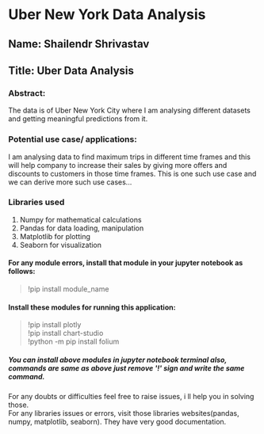 # Uber New York Data Analysis

## Name: Shailendr Shrivastav
## Title: Uber Data Analysis

### Abstract:
The data is of Uber New York City where I am analysing different datasets and getting meaningful predictions from it.

### Potential use case/ applications:
I am analysing data to find maximum trips in different time frames and this will help company to increase their sales by giving more offers and discounts to customers in those time frames. This is one such use case and we can derive more such use cases...

### Libraries used 
1. Numpy for mathematical calculations
2. Pandas for data loading, manipulation
3. Matplotlib for plotting 
4. Seaborn for visualization

#### For any module errors, install that module in your jupyter notebook as follows:
> !pip install module_name 

#### Install these modules for running this application:
> !pip install plotly<br/>
> !pip install chart-studio<br/>
> !python -m pip install folium

##### You can install above modules in jupyter notebook terminal also, commands are same as above just remove '!' sign and write the same command.

For any doubts or difficulties feel free to raise issues, i ll help you in solving those.<br/>
For any libraries issues or errors, visit those libraries websites(pandas, numpy, matplotlib, seaborn). They have very good documentation.
